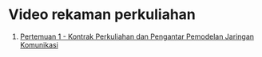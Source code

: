 # Video rekaman perkuliahan

1. [Pertemuan 1 - Kontrak Perkuliahan dan Pengantar Pemodelan Jaringan Komunikasi](https://drive.google.com/file/d/1GusKi48kSPz88i9EZe28bnp6OIa2ZWMb/view?usp=sharing)
